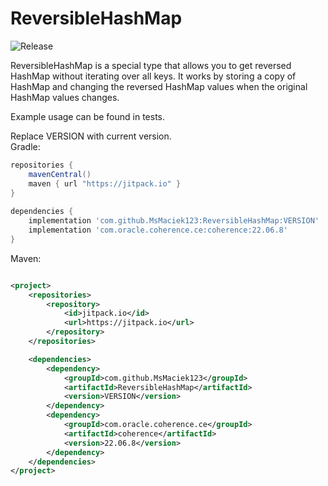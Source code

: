 # ReversibleHashMap

![Release](https://jitpack.io/v/MsMaciek123/ReversibleHashMap.svg)

ReversibleHashMap is a special type that allows you to get reversed HashMap without iterating over all keys. It works by
storing a copy of HashMap and changing the reversed HashMap values when the original HashMap values changes.

Example usage can be found in tests.

Replace VERSION with current version. \
Gradle:

```gradle
repositories {
    mavenCentral()
    maven { url "https://jitpack.io" }
}
   
dependencies {
    implementation 'com.github.MsMaciek123:ReversibleHashMap:VERSION'
    implementation 'com.oracle.coherence.ce:coherence:22.06.8'
}
```

Maven:

```xml

<project>
    <repositories>
        <repository>
            <id>jitpack.io</id>
            <url>https://jitpack.io</url>
        </repository>
    </repositories>

    <dependencies>
        <dependency>
            <groupId>com.github.MsMaciek123</groupId>
            <artifactId>ReversibleHashMap</artifactId>
            <version>VERSION</version>
        </dependency>
        <dependency>
            <groupId>com.oracle.coherence.ce</groupId>
            <artifactId>coherence</artifactId>
            <version>22.06.8</version>
        </dependency>
    </dependencies>
</project>
```